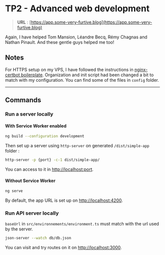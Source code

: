 # TP2 - Advanced web development

> **URL** : [https://app.some-very-furtive.blog](https://app.some-very-furtive.blog)

Again, I have helped Tom Mansion, Léandre Becq, Rémy Chagnas and Nathan Pinault.
And these gentle guys helped me too!

## Notes

For HTTPS setup on my VPS, I have followed the instructions in [nginx-certbot boilerplate](https://github.com/wmnnd/nginx-certbot). 
Organization and init script had been changed a bit to match with my configuration. You can find some of the files in `config` folder.

---

## Commands

### Run a server locally

#### With Service Worker enabled

```bash
ng build --configuration development
```

Then set up a server using `http-server` on generated `/dist/simple-app` folder :

```bash
http-server -p {port} -c-1 dist/simple-app/
```

You can access to it in [http://localhost:port](http://localhost:port). 

#### Without Service Worker

```bash
ng serve
```

By default, the app URL is set up on [http://localhost:4200](http://localhost:4200).

### Run API server locally

`baseUrl` in  `src/environnements/environment.ts` must match with the url used by the server.

```bash
json-server --watch db/db.json
```

You can visit and try routes on it on [http://localhost:3000](http://localhost:3000).
